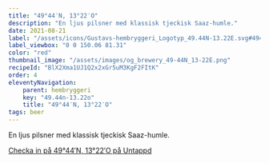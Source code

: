 ```yaml
---
title: "49°44′N, 13°22′O"
description: "En ljus pilsner med klassisk tjeckisk Saaz-humle."
date: 2021-08-21
label: "/assets/icons/Gustavs-hembryggeri_Logotyp_49.44N-13.22E.svg#4944N-1322"
label_viewbox: "0 0 150.06 81.31"
color: "red"
thumbnail_image: "/assets/images/og_brewery_49-44N_13-22E.png"
recipeId: "BlX2Xma1UJ1Q2x2xGr5uM3KgF2FItK"
order: 4
eleventyNavigation:
    parent: hembryggeri
    key: "49.44n-13.22o"
    title: "49°44′N, 13°22′O"
tags: beer
---
```


En ljus pilsner med klassisk tjeckisk Saaz-humle.

[Checka in på 49°44′N, 13°22′O på Untappd](https://untappd.com/b/gustavs-hembryggeri-49044-n-13022-o/4496034)


